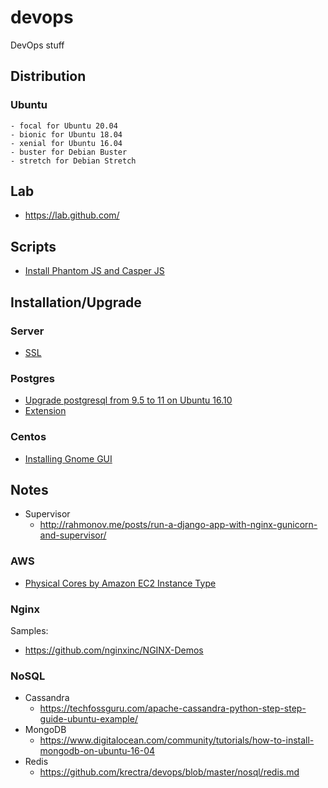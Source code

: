 # devops
DevOps stuff


## Distribution
### Ubuntu
```
- focal for Ubuntu 20.04
- bionic for Ubuntu 18.04
- xenial for Ubuntu 16.04
- buster for Debian Buster
- stretch for Debian Stretch
```

## Lab
- https://lab.github.com/

## Scripts
- [Install Phantom JS and Casper JS](sh/install_phantom_casperjs.sh)

## Installation/Upgrade
### Server
- [SSL](server/ssl.md) 

### Postgres
- [Upgrade postgresql from 9.5 to 11 on Ubuntu 16.10](postgres/upgrade.md)
- [Extension](postgres/extensions.md)

### Centos
- [Installing Gnome GUI](centos.md)

## Notes
- Supervisor
    - http://rahmonov.me/posts/run-a-django-app-with-nginx-gunicorn-and-supervisor/
### AWS
- [Physical Cores by Amazon EC2 Instance Type](https://aws.amazon.com/ec2/physicalcores/)
### Nginx
Samples:
- https://github.com/nginxinc/NGINX-Demos

### NoSQL
- Cassandra
    - https://techfossguru.com/apache-cassandra-python-step-step-guide-ubuntu-example/
- MongoDB
    - https://www.digitalocean.com/community/tutorials/how-to-install-mongodb-on-ubuntu-16-04
- Redis
    - https://github.com/krectra/devops/blob/master/nosql/redis.md
